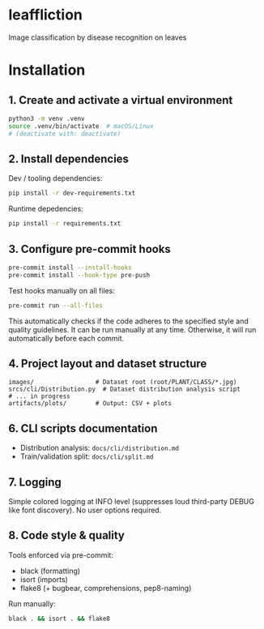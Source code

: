 # leaffliction

Image classification by disease recognition on leaves

# Installation

## 1. Create and activate a virtual environment

```bash
python3 -m venv .venv
source .venv/bin/activate  # macOS/Linux
# (deactivate with: deactivate)
```

## 2. Install dependencies

Dev / tooling dependencies:

```bash
pip install -r dev-requirements.txt
```

Runtime depedencies:

```bash
pip install -r requirements.txt
```

## 3. Configure pre-commit hooks

```bash
pre-commit install --install-hooks
pre-commit install --hook-type pre-push
```

Test hooks manually on all files:

```bash
pre-commit run --all-files
```

This automatically checks if the code adheres to the specified style and quality guidelines.
It can be run manually at any time.
Otherwise, it will run automatically before each commit.

## 4. Project layout and dataset structure

```
images/                 # Dataset root (root/PLANT/CLASS/*.jpg)
srcs/cli/Distribution.py  # Dataset distribution analysis script
# ... in progress
artifacts/plots/        # Output: CSV + plots
```

## 6. CLI scripts documentation

-   Distribution analysis: `docs/cli/distribution.md`
-   Train/validation split: `docs/cli/split.md`

## 7. Logging

Simple colored logging at INFO level (suppresses loud third-party DEBUG like font discovery). No user options required.

## 8. Code style & quality

Tools enforced via pre-commit:

-   black (formatting)
-   isort (imports)
-   flake8 (+ bugbear, comprehensions, pep8-naming)

Run manually:

```bash
black . && isort . && flake8
```
